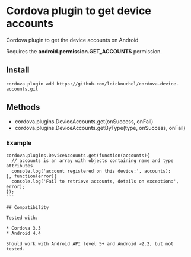 # Cordova plugin to get device accounts

Cordova plugin to get the device accounts on Android

Requires the **android.permission.GET_ACCOUNTS** permission.

## Install

```
cordova plugin add https://github.com/loicknuchel/cordova-device-accounts.git
```

## Methods

- cordova.plugins.DeviceAccounts.get(onSuccess, onFail)
- cordova.plugins.DeviceAccounts.getByType(type, onSuccess, onFail)

### Example

````
cordova.plugins.DeviceAccounts.get(function(accounts){
  // accounts is an array with objects containing name and type attributes
  console.log('account registered on this device:', accounts);
}, function(error){
  console.log('Fail to retrieve accounts, details on exception:', error);
});
```

## Compatibility

Tested with:

* Cordova 3.3
* Android 4.4

Should work with Android API level 5+ and Android >2.2, but not tested.
